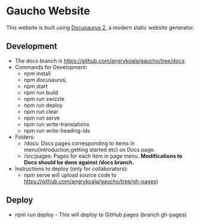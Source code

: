 # Gaucho Website

This website is built using [Docusaurus 2](https://docusaurus.io/), a modern static website generator.

## Development
* The docs branch is https://github.com/angrykoala/gaucho/tree/docs.
* Commands for Development:
   * npm install
   * npm docusaurus,
   * npm start
   * npm run build
   * npm run swizzle
   * npm run deploy
   * npm run clear
   * npm run serve
   * npm run write-translations
   * npm run write-heading-ids
* Folders:
   * /docs: Docs pages corresponding to items in menu(introduction,getting started etc) on Docs page.
   * /src/pages: Pages for each item in page menu.
**Modifications to Docs should be done against /docs branch.**
* Instructions to deploy (only for collaborators):
   * npm serve will upload source code to https://github.com/angrykoala/gaucho/tree/gh-pages)


## Deploy
* npm run deploy - This will deploy to GitHub pages (branch gh-pages)
